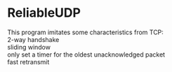 # ReliableUDP
This program imitates some characteristics from TCP:  
2-way handshake  
sliding window  
only set a timer for the oldest unacknowledged packet  
fast retransmit  
